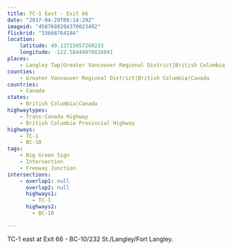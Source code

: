 ```yaml
---
title: TC-1 East - Exit 66
date: "2017-04-29T09:14:29Z"
imageid: "4587680204370023492"
flickrid: "33668764184"
location:
    latitude: 49.13715057260233
    longitude: -122.58444070816041
places:
    - Langley Twp|Greater Vancouver Regional District|British Columbia|Canada
counties:
    - Greater Vancouver Regional District|British Columbia|Canada
countries:
    - Canada
states:
    - British Columbia|Canada
highwaytypes:
    - Trans-Canada Highway
    - British Columbia Provincial Highway
highways:
    - TC-1
    - BC-10
tags:
    - Big Green Sign
    - Intersection
    - Freeway Junction
intersections:
    - overlap1: null
      overlap2: null
      highways1:
        - TC-1
      highways2:
        - BC-10

---
```

TC-1 east at Exit 66 - BC-10/232 St./Langley/Fort Langley.